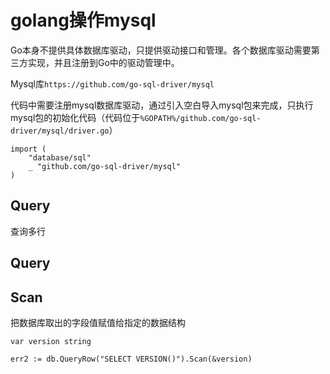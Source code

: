 # golang操作mysql

Go本身不提供具体数据库驱动，只提供驱动接口和管理。各个数据库驱动需要第三方实现，并且注册到Go中的驱动管理中。

Mysql库`https://github.com/go-sql-driver/mysql`

代码中需要注册mysql数据库驱动，通过引入空白导入mysql包来完成，只执行mysql包的初始化代码（代码位于`%GOPATH%/github.com/go-sql-driver/mysql/driver.go`）

    import (
        "database/sql"
        _ "github.com/go-sql-driver/mysql"
    )

## Query

查询多行

## Query

## Scan

把数据库取出的字段值赋值给指定的数据结构

    var version string

    err2 := db.QueryRow("SELECT VERSION()").Scan(&version)